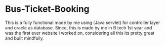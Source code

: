 # Bus-Ticket-Booking
This is a fully functional made by me using (Java servlet) for controller layer and oracle as database. Since, this is made by me in B.tech 1st year and was the first ever website i worked on, considering all  this its pretty great and built mindfully.
